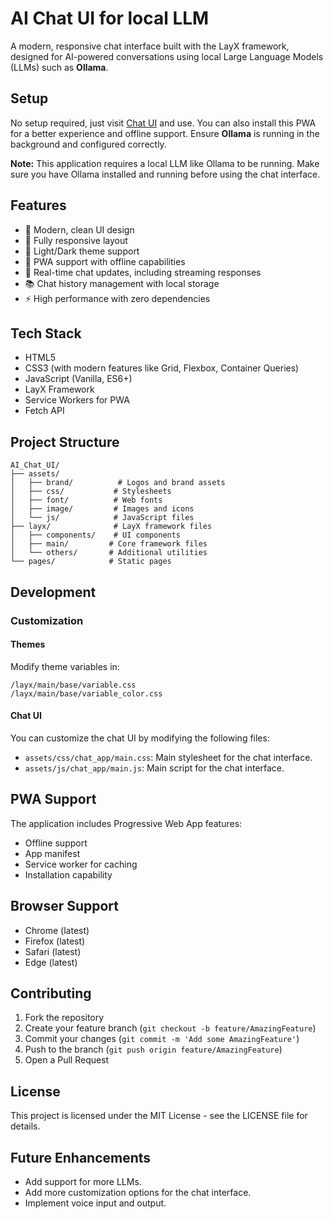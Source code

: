 # AI Chat UI for local LLM

A modern, responsive chat interface built with the LayX framework, designed for AI-powered conversations using local Large Language Models (LLMs) such as **Ollama**.

## Setup

No setup required, just visit [Chat UI](https://aichatui.layx.xyz) and use. You can also install this PWA for a better experience and offline support. Ensure **Ollama** is running in the background and configured correctly.

**Note:** This application requires a local LLM like Ollama to be running. Make sure you have Ollama installed and running before using the chat interface.

## Features

- 🎨 Modern, clean UI design
- 📱 Fully responsive layout
- 🌙 Light/Dark theme support
- 💾 PWA support with offline capabilities
- 🔄 Real-time chat updates, including streaming responses
- 📚 Chat history management with local storage
- ⚡ High performance with zero dependencies

## Tech Stack

- HTML5
- CSS3 (with modern features like Grid, Flexbox, Container Queries)
- JavaScript (Vanilla, ES6+)
- LayX Framework
- Service Workers for PWA
- Fetch API

## Project Structure

```
AI_Chat_UI/
├── assets/
│   ├── brand/          # Logos and brand assets
│   ├── css/           # Stylesheets
│   ├── font/          # Web fonts
│   ├── image/         # Images and icons
│   └── js/            # JavaScript files
├── layx/              # LayX framework files
│   ├── components/    # UI components
│   ├── main/         # Core framework files
│   └── others/       # Additional utilities
└── pages/            # Static pages
```


## Development

### Customization

#### Themes

Modify theme variables in:

```
/layx/main/base/variable.css
/layx/main/base/variable_color.css
```

#### Chat UI

You can customize the chat UI by modifying the following files:

-   `assets/css/chat_app/main.css`: Main stylesheet for the chat interface.
-   `assets/js/chat_app/main.js`: Main script for the chat interface.

## PWA Support

The application includes Progressive Web App features:

- Offline support
- App manifest
- Service worker for caching
- Installation capability

## Browser Support

- Chrome (latest)
- Firefox (latest)
- Safari (latest)
- Edge (latest)

## Contributing

1. Fork the repository
2. Create your feature branch (`git checkout -b feature/AmazingFeature`)
3. Commit your changes (`git commit -m 'Add some AmazingFeature'`)
4. Push to the branch (`git push origin feature/AmazingFeature`)
5. Open a Pull Request

## License

This project is licensed under the MIT License - see the LICENSE file for details.

## Future Enhancements

-   Add support for more LLMs.
-   Add more customization options for the chat interface.
-   Implement voice input and output.
